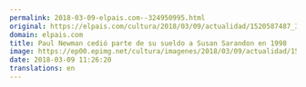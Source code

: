 ```yaml
---
permalink: 2018-03-09-elpais.com--324950995.html
original: https://elpais.com/cultura/2018/03/09/actualidad/1520587487_343334.html#?ref=rss&format=simple&link=link
domain: elpais.com
title: Paul Newman cedió parte de su sueldo a Susan Sarandon en 1998
image: https://ep00.epimg.net/cultura/imagenes/2018/03/09/actualidad/1520587487_343334_1520587587_rrss_normal.jpg
date: 2018-03-09 11:26:20
translations: en
---
```


